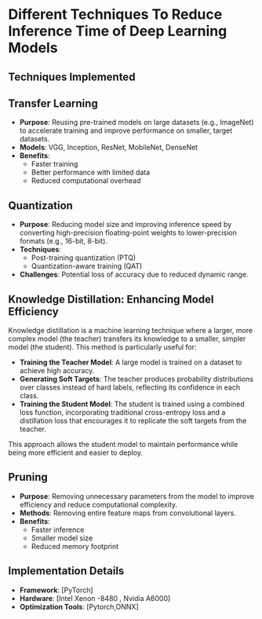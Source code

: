 # Different Techniques To Reduce Inference Time of Deep Learning Models

## Techniques Implemented

## Transfer Learning

- **Purpose**: Reusing pre-trained models on large datasets (e.g., ImageNet) to accelerate training and improve performance on smaller, target datasets.
- **Models**: VGG, Inception, ResNet, MobileNet, DenseNet
- **Benefits**: 
  - Faster training
  - Better performance with limited data
  - Reduced computational overhead

## Quantization

- **Purpose**: Reducing model size and improving inference speed by converting high-precision floating-point weights to lower-precision formats (e.g., 16-bit, 8-bit).
- **Techniques**: 
  - Post-training quantization (PTQ)
  - Quantization-aware training (QAT)
- **Challenges**: Potential loss of accuracy due to reduced dynamic range.

## Knowledge Distillation: Enhancing Model Efficiency

Knowledge distillation is a machine learning technique where a larger, more complex model (the teacher) transfers its knowledge to a smaller, simpler model (the student). This method is particularly useful for:

- **Training the Teacher Model**: A large model is trained on a dataset to achieve high accuracy.
- **Generating Soft Targets**: The teacher produces probability distributions over classes instead of hard labels, reflecting its confidence in each class.
- **Training the Student Model**: The student is trained using a combined loss function, incorporating traditional cross-entropy loss and a distillation loss that encourages it to replicate the soft targets from the teacher.

This approach allows the student model to maintain performance while being more efficient and easier to deploy.


## Pruning

- **Purpose**: Removing unnecessary parameters from the model to improve efficiency and reduce computational complexity.
- **Methods**: Removing entire feature maps from convolutional layers.
- **Benefits**: 
  - Faster inference
  - Smaller model size
  - Reduced memory footprint

## Implementation Details

- **Framework**: [PyTorch]
- **Hardware**: [Intel Xenon -8480 , Nvidia A6000]
- **Optimization Tools**: [Pytorch,ONNX]
